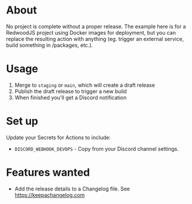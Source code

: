 # About

No project is complete without a proper release. The example here is for a RedwoodJS project using Docker images for deployment, but you can replace the resulting action with anything (eg. trigger an external service, build something in /packages, etc.).

# Usage

1. Merge to `staging` or `main`, which will create a draft release
2. Publish the draft release to trigger a new build
3. When finished you'll get a Discord notification

# Set up

Update your Secrets for Actions to include:

- `DISCORD_WEBHOOK_DEVOPS` - Copy from your Discord channel settings.

# Features wanted

- Add the release details to a Changelog file. See https://keepachangelog.com
